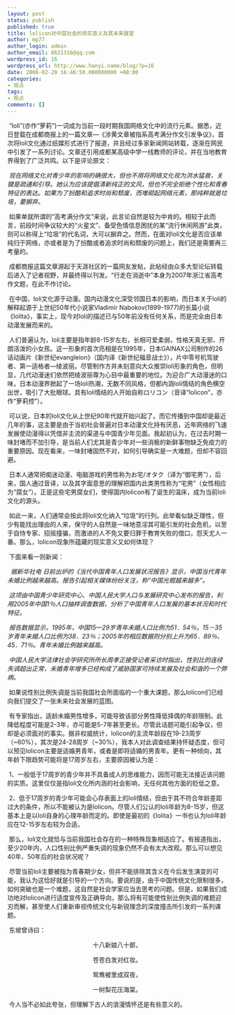 ```yaml
---
layout: post
status: publish
published: true
title: lolicon对中国社会的现实意义及其未来展望
author: mp77
author_login: admin
author_email: 8621316@qq.com
wordpress_id: 16
wordpress_url: http://www.hanyi.name/blog/?p=16
date: 2008-02-20 16:46:50.000000000 +08:00
categories:
- 观点
tags:
- 观点
comments: []
---
```

 “loli”(亦作“萝莉”)一词成为当前一段时期我国网络文化中的流行元素。据悉，近日登载在成都商报上的一篇文章—《涉黄文章被指系高考满分作文引发争议》，首次将loli文化通过纸媒形式进行了报道，并且经过多家新闻网站转载，逐渐在网民中引发了一系列讨论。文章还引用成都某高级中学一线教师的评论，并在当地教育界得到了广泛共鸣。以下是评论原文：

 <em>现在网络文化对青少年的影响的确很大，但也不用将网络文化视为洪水猛兽，关键是疏通和引导。她认为应该提倡清新纯正的文风，但也不完全拒绝个性化和青春特征的表达。如果为了扮酷和追求时尚和颓废，而堆砌起网络元素，那纯粹就是垃圾，要摒弃。</em>

 如果单就所谓的“高考满分作文”来说，此言论自然是较为中肯的。相较于此而言，前段时间争议较大的“火星文”、备受色情信息困扰的某“流行休闲网游”此类，则可以称得上“垃圾”的代名词，大可以摒弃之。然而，在面对loli文化是否应该单纯归于网络，亦或者是为了扮酷或者追求时尚和颓废的问题上，我们还是需要再三考量的。

 成都商报这篇文章源起于天涯社区的一篇网友发帖，此帖经由众多大型论坛转载后进入了记者视野，并最终得以刊发。“行走在消逝中”本身为2007年浙江省高考作文题，在此不作讨论。

 在中国，loli文化源于动漫。国内动漫文化深受邻国日本的影响，而日本关于loli的解释起源于上世纪50年代小说家Vladimir Nabokov(1899-1977)的长篇小说《lolita》，事实上，现今对loli的描述已与50年前没有任何关系，而是完全由日本动漫发展而来的。

 人们普遍认为，loli主要是指年龄8-15岁左右，长相可爱柔弱，性格天真无邪、开朗活泼的小女孩。这一形象的首次亮相是在1995年，日本GAINAX公司制作的26话动画片《新世纪evangleion》（国内译《新世纪福音战士》），片中零号机驾驶者、第一适格者—绫波丽。尽管制作方并未刻意向大众推崇loli形象的角色，但明显，几代动漫迷们依然把绫波丽尊为心目中最重要的地位。为迎合广大动漫迷的口味，日本动漫界掀起了一场loli热潮，无数不同风格，但都内涵loli情结的角色横空出世，吸引了大批眼球。具有loli情结的人开始自称ロリコン（音译“lolicon”，亦作“萝莉控”）。

 可以说，日本的loli文化从上世纪90年代就开始兴起了。而它传播到中国却是最近几年的事，这主要是由于当初社会普遍对日本动漫文化持有厌恶，近年网络的飞速发展使动漫得以凭借非主流的渠道与中国青少年见面。我起初认为，在过去时期一味封堵而不加引导，是当前人们尤其是青少年对一些消极的新鲜事物缺乏免疫力的重要原因。现在看来，一味封堵固然不对，如何引导确实是一大难题，但却不容回避。

 日本人通常把痴迷动漫、电脑游戏的男性称为お宅/オタク（译为“御宅男”），后来，国人通过音译，以及其字面意思的理解把国内此类男性称为“宅男”（女性相应为“腐女”）。正是这些宅男腐女们，使得国内lolicon有了诞生的温床，成为当前loli文化的源头。

 如此一来，人们通常会按此将loli文化纳入“垃圾”的行列。此举看似缺乏理性，但少有能找出理由的人来，保守的人自然是一味地意淫其可能引发的社会危机，以至于自恃专家、招摇撞骗，而激进的人不免又要归罪于教育失败的借口，怨天尤人一番。那么，lolicon现象所蕴藏的现实意义又如何体现？

 下面来看一则新闻：

<em>  据新华社电 日前出炉的《当代中国青年人口发展状况报告》显示，中国当代青年未婚比例越来越高。报告引起相关媒体纷纷关注</em><em>，称“中国光棍越来越多”。</em>

 <em>这项由中国青少年研究中心、中国人民大学人口与发展研究中心发布的报告，利用2005年中国1％人口抽样调查数据，分析了中国青年人口发展的基本状况和时代特征。 </em>

<em> 报告数据显示，1995年，中国15—29岁青年未婚人口比例为51．54％，15－35岁青年未婚人口比例为38．23％；2005年的相应数据则分别上升为65．89％、45．71％。青年未婚比例越来越高。</em>

<em> 中国人民大学法律社会学研究所所长周孝正接受记者采访时指出，性别比的连续失调超出正常，未婚青年增多已经构成了威胁国家可持续发展及社会和谐的一个弊病。</em>

<em> </em>如果说性别比例失调是当前我国社会所面临的一个重大课题，那么lolicon们已经向我们提交了一张未来社会发展的蓝图。

 有专家指出，适龄未婚男性增多，可能导致该部分男性降低择偶的年龄限制。此降低程度可能是2-3年，亦可能是5-7年甚至更长。尽管此话题可能引起争议，但却是必须面对的事实。据非权威统计，lolicon的主流年龄段在19-23周岁（~60%），其次是24-28周岁（~30%），我本人对此调查结果持怀疑态度，但可以预见lolicon主要是适婚男青年，或者是即将适婚的男青年。更有一种倾向，其年龄下限趋势可能将是17周岁左右，主要原因被认为是：

 1、一般低于17周岁的青少年并不具备成人的思维能力，因而可能无法接近该问题的实质。这里仅仅是指loli文化所内涵的社会影响，无任何其他方面的贬低之意。

 2、低于17周岁的青少年可能会心存表面上的loli情结，但由于其不符合年龄差距过大的条件，所以不能被认为是lolicon。尽管人们公认的loli年龄为8-15岁，但这基本上是以loli自身的心理年龄而定的。即使是最初的《lolita》一书也认为loli年龄应在12-15岁左右较为合适。

 那么，loli文化就恰与当前我国社会存在的一种特殊现象相适应了。有报道指出，至少20年内，人口性别比例严重失调的现象仍然不会有太大改观。那么可以想见40年、50年后的社会状况呢？

 尽管当前loli主要被指为青春期少女，但并不能排除其含义在今后发生演变的可能，我认为这恰好就是引导的一个方向。要说的是，由于中国传统文化限制很多，如何突破也是一个难题，这自然是社会学家应当去思考的问题。但是，如果我们成功地对lolicon进行适度宣传及正确导向，那么将有可能使性别比例失调的难题迎刃而解，甚至使人们重新审视传统文化与新锐理念的深度撞击所引发的一系列课题。

 东坡曾诗曰：
<p align="center">十八新娘八十郎，</p>
<p align="center">苍苍白发对红妆。</p>
<p align="center">鸳鸯被里成双夜，</p>
<p align="center">一树梨花压海棠。</p>
<p align="left"> 今人当不必如此夸张，但理解下古人的浪漫情怀还是有些意义的。</p>

